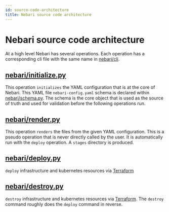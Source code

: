```yaml
---
id: source-code-architecture
title: Nebari source code architecture
---
```


# Nebari source code architecture

At a high level Nebari has several operations. Each operation has a
corresponding cli file with the same name in
[nebari/cli](https://github.com/Quansight/qhub/blob/main/qhub/cli).

## [nebari/initialize.py](https://github.com/Quansight/qhub/blob/main/qhub/initialize.py)

This operation `initializes` the YAML configuration that is at the
core of Nebari. This YAML file `nebari-config.yaml` schema is declared within
[nebari/schema.py](https://github.com/Quansight/qhub/blob/main/qhub/schema.py). The
schema is the core object that is used as the source of truth and used for validation before the following operations run.

## [nebari/render.py](https://github.com/Quansight/qhub/blob/main/qhub/render.py) 

This operation `renders` the files from the given YAML
configuration. This is a pseudo operation that is never directly
called by the user. It is automatically run with the `deploy`
operation. A `stages` directory is produced.

## [nebari/deploy.py](https://github.com/Quansight/qhub/blob/main/qhub/deploy.py) 

`deploy` infrastructure and kubernetes resources via [Terraform](https://www.terraform.io/)

## [nebari/destroy.py](https://github.com/Quansight/qhub/blob/main/qhub/destroy.py) 

`destroy` infrastructure and kubernetes resources via [Terraform](https://www.terraform.io/). The `destroy` command roughly does the `deploy` command in reverse.

